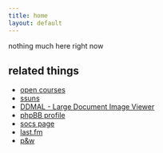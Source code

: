 ```yaml
---
title: home
layout: default
---
```


nothing much here right now

related things
--------------

*	[open courses](http://www.wikinotes.ca)
*	[ssuns](http://www.ssuns.org)
*	[DDMAL - Large Document Image Viewer](https://github.com/DDMAL/diva.js)
*	[phpBB profile](http://www.phpbb.com/about/team/#guid178433-993)
*	[socs page](http://cs.mcgill.ca/~wliu65)
*	[last.fm](http://www.last.fm/user/dellsystem)
*	[p&w](http://www.penguinsandwaldo.com)
